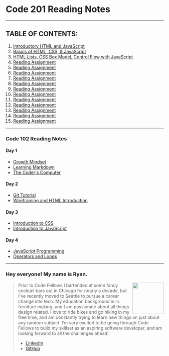 <!-- These are my reading notes for Code 201 and Code 102 -->

# **Code 201 Reading Notes**

- - -

## **TABLE OF CONTENTS:**

1. [Introductory HTML and JavaScript](code201/class-01.md)
2. [Basics of HTML, CSS, & JavaScript](code201/class-02.md)
3. [HTML Lists, CSS Box Model, Control Flow with JavaScript](code201/class-03.md)
4. [Reading Assignment](README.md)
5. [Reading Assignment](README.md)
6. [Reading Assignment](README.md)
7. [Reading Assignment](README.md)
8. [Reading Assignment](README.md)
9. [Reading Assignment](README.md)
10. [Reading Assignment](README.md)
11. [Reading Assignment](README.md)
12. [Reading Assignment](README.md)
13. [Reading Assignment](README.md)
14. [Reading Assignment](README.md)
15. [Reading Assignment](README.md)

- - -

### **Code 102 Reading Notes**

#### Day 1

- [Growth Mindset](code102/growthmindset.md)
- [Learning Markdown](code102/markdown.md)
- [The Coder's Computer](code102/coderscomputer.md)

#### Day 2

- [Git Tutorial](code102/gittutorial.md)
- [Wireframing and HTML Introduction](code102/html-intro.md)

#### Day 3

- [Introduction to CSS](code102/whatiscss.md)
- [Introduction to JavaScript](code102/jsintro.md)

#### Day 4

- [JavaScript Programming](code102/javascript.md)
- [Operators and Loops](code102/operatorsloops.md)

- - -

### **Hey everyone! My name is Ryan.**

><img src="https://avatars.githubusercontent.com/u/86586274?v=4" style="float: right;" width="100" height="100">

>Prior to Code Fellows I bartended at some fancy cocktail bars out in Chicago for nearly a decade, but I've recently moved to Seattle to pursue a career change into tech. My education background is in furniture making, and I am passionate about all things design related. I love to ride bikes and go hiking in my free time, and am constantly trying to learn new things on just about any random subject. I’m very excited to be going through Code Fellows to build my skillset as an aspiring software developer, and am looking forward to all the challenges ahead!
>- [LinkedIn](https://www.linkedin.com/in/ryanemmans/)
>- [GitHub](https://github.com/ryanemmans)
